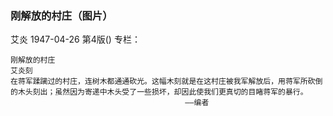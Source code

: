 ### 刚解放的村庄（图片）
艾炎
1947-04-26
第4版()
专栏：

    刚解放的村庄
    艾炎刻
    在蒋军蹂躏过的村庄，连树木都通通砍光。这幅木刻就是在这村庄被我军解放后，用蒋军所砍倒的木头刻出；虽然因为寄递中木头受了一些损坏，却因此使我们更真切的目睹蒋军的暴行。
                                           ——编者    

